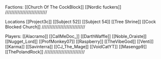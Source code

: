 Factions:
 [[Church Of The CockBlock]]
 [[Nordic fuckers]]
 ///////////////////////////

Locations
 [[Project3c]]
 [[Subject 52]]
 [[Subject 54]]
 [[Tree Shrine]]
 [[Cock Blocked Church]]
 ////////////////////////////

Players: 
 [[Alacramo]]
 [[CallMeDoc_]]
 [[DarthWaffle]]
 [[Noble_Oraiste]]
 [[Nugget_Lord]]
 [[ProfMonkey07]]
 [[Raspberry]]
 [[TheVibeGod]]
 [[Venti]]
 [[Karma]]
 [[Savinterra]]
 [[CJ_The_Mage]]
 [[VoidCatYT]]
 [[Masengp9]]
 [[ThePolandRock]]
 //////////////////////////
